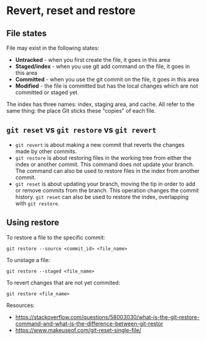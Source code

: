 # Revert, reset and restore

## File states

File may exist in the following states:
- **Untracked** - when you first create the file, it goes in this area 
- **Staged/index** - when you use git add command on the file, it goes in this area
- **Committed** - when you use the git commit on the file, it goes in this area
- **Modified** - the file is committed but has the local changes which are not committed or staged yet.

The index has three names: index, staging area, and cache. All refer to the same thing: the place Git sticks these "copies" of each file.

## `git reset` vs `git restore` vs `git revert`

- `git revert` is about making a new commit that reverts the changes made by other commits.
- `git restore` is about restoring files in the working tree from either the index or another commit. 
  This command does not update your branch.
  The command can also be used to restore files in the index from another commit.
- `git reset` is about updating your branch, moving the tip in order to add or remove commits from the branch. 
  This operation changes the commit history.
  `git reset` can also be used to restore the index, overlapping with `git restore`.

## Using restore

To restore a file to the specific commit: 

```git restore --source <commit_id> <file_name>```

To unstage a file:

```git restore --staged <file_name>```

To revert changes that are not yet commited:

```git restore <file_name>```

Resources:
- https://stackoverflow.com/questions/58003030/what-is-the-git-restore-command-and-what-is-the-difference-between-git-restor
- https://www.makeuseof.com/git-reset-single-file/


